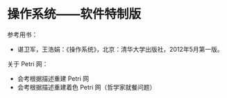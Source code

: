 # 操作系统——软件特制版

参考用书：

+ 谌卫军，王浩娟：《操作系统》，北京：清华大学出版社，2012年5月第一版。

关于 Petri 网：

+ 会考根据描述重建 Petri 网
+ 会考根据描述重建着色 Petri 网（哲学家就餐问题）